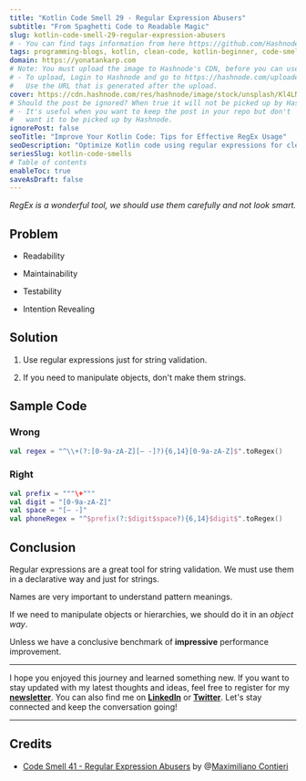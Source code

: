 ```yaml
---
title: "Kotlin Code Smell 29 - Regular Expression Abusers"
subtitle: "From Spaghetti Code to Readable Magic"
slug: kotlin-code-smell-29-regular-expression-abusers
# - You can find tags information from here https://github.com/Hashnode/support/blob/main/misc/tags.json
tags: programming-blogs, kotlin, clean-code, kotlin-beginner, code-smell-1
domain: https://yonatankarp.com
# Note: You must upload the image to Hashnode's CDN, before you can use it here.
# - To upload, Login to Hashnode and go to https://hashnode.com/uploader
#   Use the URL that is generated after the upload.
cover: https://cdn.hashnode.com/res/hashnode/image/stock/unsplash/Kl4LNdg6on4/upload/e2b025e94f4ae29d131bd6081cad013d.jpeg
# Should the post be ignored? When true it will not be picked up by Hashnode.
# - It's useful when you want to keep the post in your repo but don't
#   want it to be picked up by Hashnode.
ignorePost: false
seoTitle: "Improve Your Kotlin Code: Tips for Effective RegEx Usage"
seoDescription: "Optimize Kotlin code using regular expressions for cleaner, readable, maintainable code. Learn best practices and proper RegEx usage with examples."
seriesSlug: kotlin-code-smells
# Table of contents
enableToc: true
saveAsDraft: false
---
```


*RegEx is a wonderful tool, we should use them carefully and not look smart.*

## Problem

* Readability
    
* Maintainability
    
* Testability
    
* Intention Revealing
    

## Solution

1. Use regular expressions just for string validation.
    
2. If you need to manipulate objects, don't make them strings.
    

## Sample Code

### Wrong

```kotlin
val regex = "^\\+(?:[0-9a-zA-Z][– -]?){6,14}[0-9a-zA-Z]$".toRegex()
```

### Right

```kotlin
val prefix = """\+"""
val digit = "[0-9a-zA-Z]"
val space = "[– -]"
val phoneRegex = "^$prefix(?:$digit$space?){6,14}$digit$".toRegex()
```

## Conclusion

Regular expressions are a great tool for string validation. We must use them in a declarative way and just for strings.

Names are very important to understand pattern meanings.

If we need to manipulate objects or hierarchies, we should do it in an *object way*.

Unless we have a conclusive benchmark of **impressive** performance improvement.

---

I hope you enjoyed this journey and learned something new. If you want to stay updated with my latest thoughts and ideas, feel free to register for my [**newsletter**](https://yonatankarp.com/newsletter). You can also find me on [**LinkedIn**](https://www.linkedin.com/in/yonatankarp/) or [**Twitter**](https://twitter.com/yonatan_karp). Let's stay connected and keep the conversation going!

---

## Credits

* [Code Smell 41 - Regular Expression Abusers](https://maximilianocontieri.com/code-smell-41-regular-expression-abusers) by @[Maximiliano Contieri](@mcsee)
